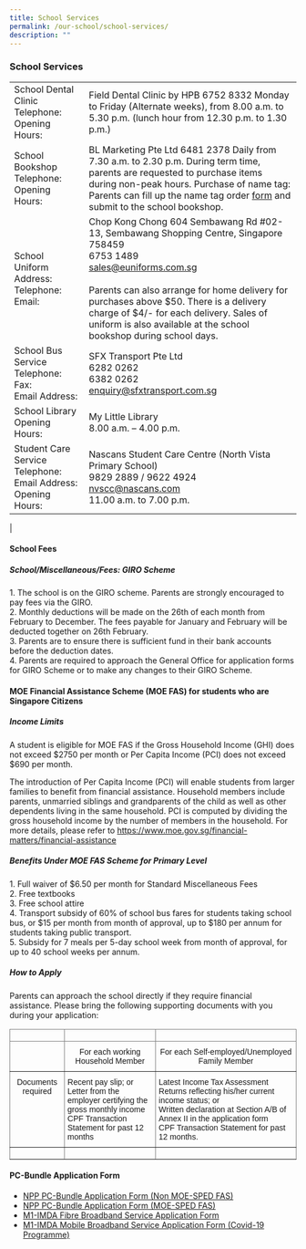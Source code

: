 ```yaml
---
title: School Services
permalink: /our-school/school-services/
description: ""
---
```

### School Services

|  |  |
|---|---|
| School Dental Clinic  Telephone: Opening Hours: | Field Dental Clinic by HPB  6752 8332 Monday to Friday (Alternate weeks), from 8.00 a.m. to 5.30 p.m. (lunch hour from 12.30 p.m. to 1.30 p.m.) |
| School Bookshop  Telephone: Opening Hours: | BL Marketing Pte Ltd  6481 2378 Daily from 7.30 a.m. to 2.30 p.m. During term time, parents are requested to purchase items during non-peak hours.  Purchase of name tag: Parents can fill up the name tag order [form](/files/nametag%20order.pdf) and submit to the school bookshop. |
| School Uniform  Address:  Telephone: <br> Email: | Chop Kong Chong  604 Sembawang Rd #02-13, Sembawang Shopping Centre, Singapore 758459 <br> 6753 1489  <br>sales@euniforms.com.sg <br>  <br>Parents can also arrange for home delivery for purchases above $50. There is a delivery charge of $4/- for each delivery. Sales of uniform is also available at the school bookshop during school days. |
| School Bus Service  Telephone: <br> Fax: <br> Email Address: | SFX Transport Pte Ltd <br> 6282 0262 <br> 6382 0262 <br> enquiry@sfxtransport.com.sg |
| School Library  Opening Hours: | My Little Library <br> 8.00 a.m. – 4.00 p.m. |
| Student Care Service  Telephone: Email Address: Opening Hours: | Nascans Student Care Centre (North Vista Primary School) <br> 9829 2889 / 9622 4924 <br> nvscc@nascans.com <br>11.00 a.m. to 7.00 p.m. |
|

#### School Fees 

##### **School/Miscellaneous/Fees: GIRO Scheme**

1\. The school is on the GIRO scheme. Parents are strongly encouraged to pay fees via the GIRO. <br>
2\. Monthly deductions will be made on the 26th of each month from February to December. The fees payable for January and February will be deducted together on 26th February.   <br>
3\. Parents are to ensure there is sufficient fund in their bank accounts before the deduction dates. <br>
4\. Parents are required to approach the General Office for application forms for GIRO Scheme or to make any changes to their GIRO Scheme.

#### MOE Financial Assistance Scheme (MOE FAS) for students who are Singapore Citizens

##### **Income Limits**

A student is eligible for MOE FAS if the Gross Household Income (GHI) does not exceed $2750 per month or Per Capita Income (PCI) does not exceed $690 per month.

The introduction of Per Capita Income (PCI) will enable students from larger families to benefit from financial assistance. Household members include parents, unmarried siblings and grandparents of the child as well as other dependents living in the same household. PCI is computed by dividing the gross household income by the number of members in the household. For more details, please refer to https://www.moe.gov.sg/financial-matters/financial-assistance

##### **Benefits Under MOE FAS Scheme for Primary Level**

1. Full waiver of $6.50 per month for Standard Miscellaneous Fees <br>
2\. Free textbooks <br>
3\. Free school attire <br>
4\. Transport subsidy of 60% of school bus fares for students taking school bus, or $15 per month from month of approval, up to $180 per annum for students taking public transport. <br>
5\. Subsidy for 7 meals per 5-day school week from month of approval, for up to 40 school weeks per annum. <br>

##### **How to Apply**

Parents can approach the school directly if they require financial assistance.
Please bring the following supporting documents with you during your application:

<style type="text/css">
.tg  {border-collapse:collapse;border-spacing:0;}
.tg td{border-color:black;border-style:solid;border-width:1px;font-family:Arial, sans-serif;font-size:14px;
  overflow:hidden;padding:10px 5px;word-break:normal;}
.tg th{border-color:black;border-style:solid;border-width:1px;font-family:Arial, sans-serif;font-size:14px;
  font-weight:normal;overflow:hidden;padding:10px 5px;word-break:normal;}
.tg .tg-c3ow{border-color:inherit;text-align:center;vertical-align:top}
.tg .tg-fymr{border-color:inherit;font-weight:bold;text-align:left;vertical-align:top}
.tg .tg-0pky{border-color:inherit;text-align:left;vertical-align:top}
</style>
<table class="tg">
<thead>
  <tr>
    <th class="tg-fymr"></th>
    <th class="tg-fymr"></th>
    <th class="tg-fymr"></th>
  </tr>
</thead>
<tbody>
  <tr>
    <td class="tg-c3ow"></td>
    <td class="tg-c3ow">For each working Household Member</td>
    <td class="tg-c3ow">For each Self-employed/Unemployed Family Member</td>
  </tr>
  <tr>
    <td class="tg-c3ow">Documents required</td>
    <td class="tg-0pky">Recent pay slip; or<br>Letter from the employer certifying the gross monthly income<br>CPF Transaction Statement for past 12 months </td>
    <td class="tg-0pky">Latest Income Tax Assessment Returns reflecting his/her current income status; or<br>Written declaration at Section A/B of Annex II in the application form<br>CPF Transaction Statement for past 12 months.</td>
  </tr>
  <tr>
    <td class="tg-0pky"></td>
    <td class="tg-0pky"></td>
    <td class="tg-0pky"></td>
  </tr>
</tbody>
</table>

#### PC-Bundle Application Form
* [NPP PC-Bundle Application Form (Non MOE-SPED FAS)](/files/NPP%20PC-Bundle%20Application%20Form%20(Non%20MOE-SPED%20FAS).pdf)
* [NPP PC-Bundle Application Form (MOE-SPED FAS)](/files/NPP%20PC-Bundle%20Application%20Form%20(MOE-SPED%20FAS).pdf)
* [M1-IMDA Fibre Broadband Service Application Form](/files/M1-IMDA%20Fibre%20Broadband%20Service%20Application%20Form.pdf)
* [M1-IMDA Mobile Broadband Service Application Form (Covid-19 Programme)](/files/M1-IMDA%20Mobile%20Broadband%20Service%20Application%20Form%20(Covid-19%20Programme).pdf)